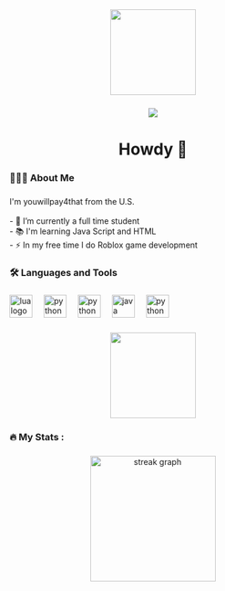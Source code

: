 <div align="center">
  <img height="150" src="https://avatars.githubusercontent.com/u/175897915?s=400&u=c458b15f4b5632edc416add4c94b9314e60a6be3&v=4"  />
</div>

###

<div align="center">
  <img src="https://visitor-badge.laobi.icu/badge?page_id=youwillpay4that.youwillpay4that&"  />
</div>

###

<h1 align="center">Howdy 👋</h1>

###

<h3 align="left">👨🏾‍💻  About Me</h3>

###

<p align="left">I'm youwillpay4that from the U.S.<br><br>- 🔭 I’m currently a full time student<br>- 📚 I'm learning Java Script and HTML<br>- ⚡ In my free time I do Roblox game development</p>

###

<h3 align="left">🛠 Languages and Tools </h3>

###

<div align="left">
  <img src="https://cdn.jsdelivr.net/gh/devicons/devicon/icons/lua/lua-original.svg" height="40" alt="lua logo"  />
  <img width="12" />
  <img src="https://cdn.jsdelivr.net/gh/devicons/devicon/icons/python/python-original.svg" height="40" alt="python logo"  />
  <img width="12" />
  <img src="https://upload.wikimedia.org/wikipedia/commons/thumb/5/58/Roblox_Studio_logo_2021_present.svg/2048px-Roblox_Studio_logo_2021_present.svg.png" height="40" alt="python logo"  />
  <img width="12" />
  <img src="https://cdn.jsdelivr.net/gh/devicons/devicon/icons/java/java-original.svg" height="40" alt="java logo"  />
  <img width="12" />
  <img src="https://upload.wikimedia.org/wikipedia/commons/thumb/0/0c/Blender_logo_no_text.svg/2503px-Blender_logo_no_text.svg.png" height="40" alt="python logo"  />
</div>

###

<div align="center">
  <img height="150" src="https://images-wixmp-ed30a86b8c4ca887773594c2.wixmp.com/f/b1ba883b-6668-40f3-b9e1-49524323d4be/dagn7q3-59b9631e-3cd0-4fca-9d14-3e97dddc56f7.gif?token=eyJ0eXAiOiJKV1QiLCJhbGciOiJIUzI1NiJ9.eyJzdWIiOiJ1cm46YXBwOjdlMGQxODg5ODIyNjQzNzNhNWYwZDQxNWVhMGQyNmUwIiwiaXNzIjoidXJuOmFwcDo3ZTBkMTg4OTgyMjY0MzczYTVmMGQ0MTVlYTBkMjZlMCIsIm9iaiI6W1t7InBhdGgiOiJcL2ZcL2IxYmE4ODNiLTY2NjgtNDBmMy1iOWUxLTQ5NTI0MzIzZDRiZVwvZGFnbjdxMy01OWI5NjMxZS0zY2QwLTRmY2EtOWQxNC0zZTk3ZGRkYzU2ZjcuZ2lmIn1dXSwiYXVkIjpbInVybjpzZXJ2aWNlOmZpbGUuZG93bmxvYWQiXX0.jfzNlxXvQn13kX2tR8JyeoLPsyGgj3zF1CLmfu7p0TI"  />
</div>

###

<h3 align="left">🔥   My Stats :</h3>

###

<div align="center">
  <img src="https://streak-stats.demolab.com?user=youwillpay4that&locale=en&mode=daily&theme=dark&hide_border=false&border_radius=5&order=3" height="220" alt="streak graph"  />
</div>

###
